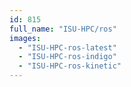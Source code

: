 ```yaml
---
id: 815
full_name: "ISU-HPC/ros"
images: 
  - "ISU-HPC-ros-latest"
  - "ISU-HPC-ros-indigo"
  - "ISU-HPC-ros-kinetic"
---
```

